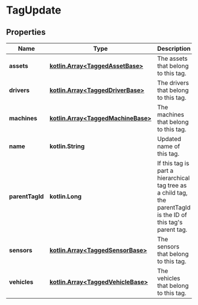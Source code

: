 
# TagUpdate

## Properties
Name | Type | Description | Notes
------------ | ------------- | ------------- | -------------
**assets** | [**kotlin.Array&lt;TaggedAssetBase&gt;**](TaggedAssetBase.md) | The assets that belong to this tag. |  [optional]
**drivers** | [**kotlin.Array&lt;TaggedDriverBase&gt;**](TaggedDriverBase.md) | The drivers that belong to this tag. |  [optional]
**machines** | [**kotlin.Array&lt;TaggedMachineBase&gt;**](TaggedMachineBase.md) | The machines that belong to this tag. |  [optional]
**name** | **kotlin.String** | Updated name of this tag. |  [optional]
**parentTagId** | **kotlin.Long** | If this tag is part a hierarchical tag tree as a child tag, the parentTagId is the ID of this tag&#39;s parent tag. |  [optional]
**sensors** | [**kotlin.Array&lt;TaggedSensorBase&gt;**](TaggedSensorBase.md) | The sensors that belong to this tag. |  [optional]
**vehicles** | [**kotlin.Array&lt;TaggedVehicleBase&gt;**](TaggedVehicleBase.md) | The vehicles that belong to this tag. |  [optional]



